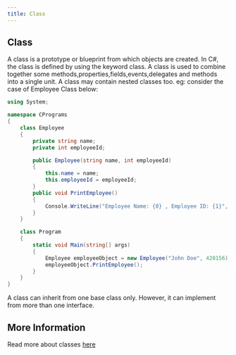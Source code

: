 ```yaml
---
title: Class
---
```

## Class

A class is a prototype or blueprint from which objects are created. In C#, the class is defined by using the keyword class. A class is used to combine together some methods,properties,fields,events,delegates and methods into a single unit. A class may contain nested classes too.
eg: consider the case of Employee Class below:

```csharp
using System;

namespace CPrograms
{
    class Employee
    {
        private string name;
        private int employeeId;

        public Employee(string name, int employeeId)
        {
            this.name = name;
            this.employeeId = employeeId;
        }
        public void PrintEmployee()
        {
            Console.WriteLine("Employee Name: {0} , Employee ID: {1}", this.name, this.employeeId);
        }
    }

    class Program
    {
        static void Main(string[] args)
        {
            Employee employeeObject = new Employee("John Doe", 420156);
            employeeObject.PrintEmployee();
        }
    }
}
```

A class can inherit from one base class only. However, it can implement from more than one interface.

## More Information
Read more about classes [here](https://docs.microsoft.com/en-us/dotnet/csharp/language-reference/keywords/class)
